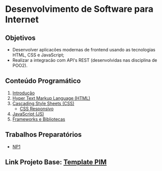 # Desenvolvimento de Software para Internet

## Objetivos

+ Desenvolver aplicacões modernas de frontend usando as tecnologias HTML, CSS e JavaScript;
+ Realizar a integracão com API's REST (desenvolvidas nas disciplina de POO2).

## Conteúdo Programático

1. [Introdução](https://docs.google.com/presentation/d/1f4kWTk57WeteDIoKUyawTjw-JxUlntcGDvmTEds4wLY/edit?usp=sharing)
1. [Hyper Text Markup Language (HTML)](https://docs.google.com/presentation/d/1xiswgCKIrJhEs0_yhHl0prcaYT1dzCTFkZKZpsD4eg4/edit?usp=sharing)
1. [Cascading Style Sheets (CSS)](https://docs.google.com/presentation/d/1uaS0qbJ7mr5XErmv7YxuZXR3Lkoqb-diLdKwwzlttK8/edit?usp=sharing)
    + [CSS Responsivo](https://docs.google.com/presentation/d/11kqObIiKJBzXU_9iZvkkoICGxPTwXZPE9uaAolvtIik/edit?usp=sharing)
1. [JavaScript (JS)](https://docs.google.com/presentation/d/1eWflVoXsAFD82lxo0rm6HDCpgrLA3-20932nwqEJ1Fo/edit?usp=sharing)
1. [Frameworks e Bibliotecas](https://docs.google.com/presentation/d/1Ca6hylig_zHva4u88dmsA92QnYsdRRm680Yr9fLJs5o/edit?usp=sharing)

## Trabalhos Preparatórios

- [NP1](https://docs.google.com/document/d/1ndEKfg276AFfw79Nt5HxM-dxmiTGr1VQbR_PTDSjtdc/edit?usp=sharing)

## Link Projeto Base: [Template PIM](https://github.com/falvojr-classes/unip-2019-2-ads-template-pim)
